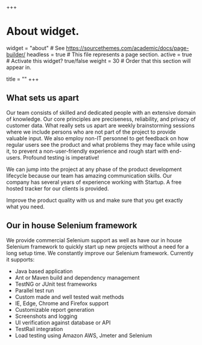 +++
# About widget.
widget = "about"  # See https://sourcethemes.com/academic/docs/page-builder/
headless = true  # This file represents a page section.
active = true  # Activate this widget? true/false
weight = 30  # Order that this section will appear in.

title = ""
+++
## What sets us apart

Our team consists of skilled and dedicated people with an extensive domain of knowledge. Our core principles are preciseness, reliability, and privacy of customer data. What really sets us apart are weekly brainstorming sessions where we include persons who are not part of the project to provide valuable input. We also employ non-IT personnel to get feedback on how regular users see the product and what problems they may face while using it, to prevent a non-user-friendly experience and rough start with end-users. Profound testing is imperative!

We can jump into the project at any phase of the product development lifecycle because our team has amazing communication skills. Our company has several years of experience working with Startup. A free hosted tracker for our clients is provided.

Improve the product quality with us and make sure that you get exactly what you need.

## Our in house Selenium framework

We provide commercial Selenium support as well as have our in house Selenium framework to quickly start up new projects without a need for a long setup time. We constantly improve our Selenium framework. Currently it supports:

* Java based application
* Ant or Maven build and dependency management
* TestNG or JUnit test frameworks
* Parallel test run
* Custom made and well tested wait methods
* IE, Edge, Chrome and Firefox support
* Customizable report generation
* Screenshots and logging
* UI verification against database or API
* TestRail integration
* Load testing using Amazon AWS, Jmeter and Selenium